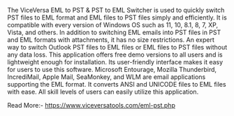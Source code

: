The ViceVersa EML to PST & PST to EML Switcher is used to quickly switch PST files to EML format and EML files to PST files simply and efficiently. It is compatible with every version of Windows OS such as 11, 10, 8.1, 8, 7, XP, Vista, and others. In addition to switching EML emails into PST files in PST and EML formats with attachments, it has no size restrictions. An expert way to switch Outlook PST files to EML files or EML files to PST files without any data loss. This application offers free demo versions to all users and is lightweight enough for installation. Its user-friendly interface makes it easy for users to use this software. Microsoft Entourage, Mozilla Thunderbird, IncrediMail, Apple Mail, SeaMonkey, and WLM are email applications supporting the EML format. It converts ANSI and UNICODE files to EML files with ease. All skill levels of users can easily utilize this application.

Read More:- https://www.viceversatools.com/eml-pst.php
